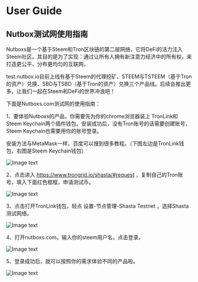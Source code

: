 # User Guide

## Nutbox测试网使用指南

Nutboxs是一个基于Steem和Tron区块链的第二层网络，它将DeFi的活力注入Steem社区。其目的是为了实现：通过让所有人拥有新注意力经济中的所有权，来打造更公平、分布更均匀的互联网。

test.nutbox.io目前上线有基于Steem的代理挖矿、STEEM与TSTEEM（基于Tron的资产）兑换、SBD与TSBD（基于Tron的资产）兑换三个产品线。后续会推出更多，让我们一起在Steem和DeFi的世界冲浪吧！

下面是Nutboxs.com测试网的使用指南：

1、要体验Nutboxs的产品，你需要先为你的chrome浏览器装上 TronLink和Steem Keychain两个插件钱包。安装成功后，没有Tron账号的话需要创建账号，Steem Keychain也需要用你的账号登录。

安装方法与MetaMask一样，百度可以搜到很多教程。（下图左边是TronLink钱包，右图是Steem Keychain钱包）

![Image text]( http://wherein.mobi/wp-content/uploads/2020/10/tronlink.jpg)

2、点击进入 https://www.trongrid.io/shasta/#request ，复制自己的Tron账号，填入下面红色框框，申请测试币。

![Image text](http://wherein.mobi/wp-content/uploads/2020/10/3.png)

3、点击打开TronLink钱包，轻点 设置-节点管理-Shasta Testnet ，选择Shasta测试网络。

![Image text](http://wherein.mobi/wp-content/uploads/2020/10/b1.jpeg)

4、打开nutboxs.com，输入你的steem用户名，点击登录。

![Image text](http://wherein.mobi/wp-content/uploads/2020/10/4.png)

5、登录成功后，就可以按照你的需求体验不同的产品啦。

![Image text](http://wherein.mobi/wp-content/uploads/2020/10/5.png)
